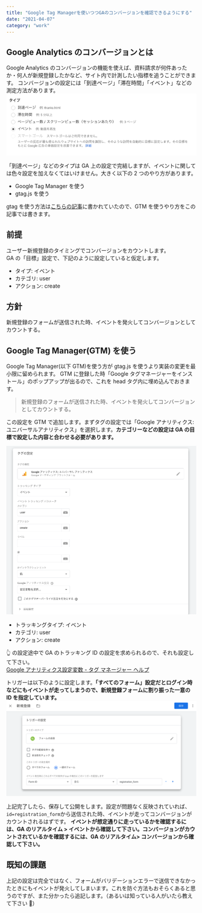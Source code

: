```yaml
---
title: "Google Tag Managerを使いつつGAのコンバージョンを確認できるようにする"
date: "2021-04-07"
category: "work"
---
```


## Google Analytics のコンバージョンとは

Google Analytics のコンバージョンの機能を使えば、資料請求が何件あったか・何人が新規登録したかなど、サイト内で計測したい指標を追うことができます。
コンバージョンの設定には「到達ページ」「滞在時間」「イベント」などの測定方法があります。
![](img1.png)

「到達ページ」などのタイプは GA 上の設定で完結しますが、イベントに関しては色々設定を加えなくてはいけません。大きく以下の 2 つのやり方があります。

- Google Tag Manager を使う
- gtag.js を使う

gtag を使う方法は[こちらの記事](https://qiita.com/yamitake@github/items/876c6de1b3f7631e802e)に書かれていたので、GTM を使うやり方をこの記事では書きます。

## 前提

ユーザー新規登録のタイミングでコンバージョンをカウントします。  
GA の「目標」設定で、下記のように設定していると仮定します。

- タイプ: イベント
- カテゴリ: user
- アクション: create

## 方針

新規登録のフォームが送信された時、イベントを発火してコンバージョンとしてカウントする。

## Google Tag Manager(GTM) を使う

Google Tag Manager(以下 GTM)を使う方が gtag.js を使うより実装の変更を最小限に留められます。
GTM に登録した時「Google タグマネージャーをインストール」のポップアップが出るので、これを head タグ内に埋め込んでおきます。

> 新規登録のフォームが送信された時、イベントを発火してコンバージョンとしてカウントする。

この設定を GTM で追加します。まずタグの設定では「Google アナリティクス: ユニバーサルアナリティクス」を選択します。**カテゴリーなどの設定は GA の目標で設定した内容と合わせる必要があります。**

![](img0.png)

- トラッキングタイプ: イベント
- カテゴリ: user
- アクション: create

👆 の設定途中で GA のトラッキング ID の設定を求められるので、それも設定して下さい。  
[Google アナリティクス設定変数 - タグ マネージャー ヘルプ](https://support.google.com/tagmanager/answer/9207621#ga_id)

トリガーは以下のように設定します。**「すべてのフォーム」設定だとログイン時などにもイベントが走ってしまうので、新規登録フォームに割り振った一意の ID を指定しています。**
![](img3.png)

上記完了したら、保存して公開をします。設定が問題なく反映されていれば、`id=registration_form`から送信された時、イベントが走ってコンバージョンがカウントされるはずです。
**イベントが想定通りに走っているかを確認するには、GA のリアルタイム > イベントから確認して下さい。コンバージョンがカウントされているかを確認するには、GA のリアルタイム> コンバージョンから確認して下さい。**

## 既知の課題

上記の設定は完全ではなく、フォームがバリデーションエラーで送信できなかったときにもイベントが発火してしまいます。これを防ぐ方法もおそらくあると思うのですが、また分かったら追記します。（あるいは知っている人がいたら教えて下さい 🙏）
